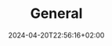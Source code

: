 ---
weight: 999
title: "General"
description: ""
icon: "article"
date: "2024-04-20T22:56:16+02:00"
lastmod: "2024-04-20T22:56:16+02:00"
draft: false
toc: true
---